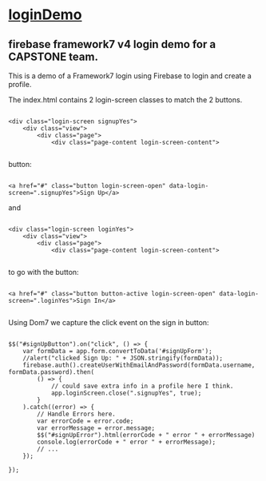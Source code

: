 # [loginDemo](https://github.com/rhildred/loginDemo)

## firebase framework7 v4 login demo for a CAPSTONE team.

This is a demo of a Framework7 login using Firebase to login and create a profile.

The index.html contains 2 login-screen classes to match the 2 buttons.

```

<div class="login-screen signupYes">
    <div class="view">
        <div class="page">
            <div class="page-content login-screen-content">


```

button:

```

<a href="#" class="button login-screen-open" data-login-screen=".signupYes">Sign Up</a>

```

and

```

<div class="login-screen loginYes">
    <div class="view">
        <div class="page">
            <div class="page-content login-screen-content">


```

to go with the button:

```

<a href="#" class="button button-active login-screen-open" data-login-screen=".loginYes">Sign In</a>


```

Using Dom7 we capture the click event on the sign in button:

```

$$("#signUpButton").on("click", () => {
    var formData = app.form.convertToData('#signUpForm');
    //alert("clicked Sign Up: " + JSON.stringify(formData));
    firebase.auth().createUserWithEmailAndPassword(formData.username, formData.password).then(
        () => {
            // could save extra info in a profile here I think.
            app.loginScreen.close(".signupYes", true);
        }
    ).catch((error) => {
        // Handle Errors here.
        var errorCode = error.code;
        var errorMessage = error.message;
        $$("#signUpError").html(errorCode + " error " + errorMessage)
        console.log(errorCode + " error " + errorMessage);
        // ...
    });

});


```

